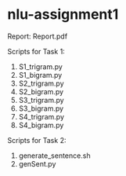 # nlu-assignment1

Report:
Report.pdf

Scripts for Task 1:
1. S1_trigram.py
2. S1_bigram.py
3. S2_trigram.py
4. S2_bigram.py
5. S3_trigram.py
6. S3_bigram.py
7. S4_trigram.py
8. S4_bigram.py

Scripts for Task 2:
1. generate_sentence.sh
2. genSent.py
